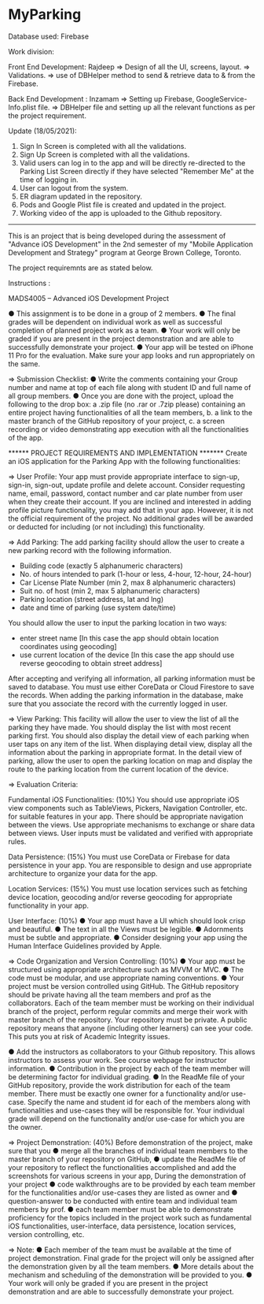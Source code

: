 # MyParking

Database used: Firebase

Work division:

Front End Development: Rajdeep
    => Design of all the UI, screens, layout.
    => Validations.
    => use of DBHelper method to send & retrieve data to & from the Firebase.
    
Back End Development : Inzamam
    => Setting up Firebase, GoogleService-Info.plist file.
    => DBHelper file and setting up all the relevant functions as per the project requirement.
    
Update (18/05/2021):

1. Sign In Screen is completed with all the validations.
2. Sign Up Screen is completed with all the validations.
3. Valid users can log in to the app and will be directly re-directed to the Parking List Screen directly if they have selected "Remember Me" at the time of logging in.
4. User can logout from the system.
7. ER diagram updated in the repository.
5. Pods and Google Plist file is created and updated in the project.
6. Working video of the app is uploaded to the Github repository.

----------------------------------------------------------------------------------------------------------------------------------------

This is an project that is being developed during the assessment of "Advance iOS Development" in the 2nd semester of my "Mobile Application Development and Strategy" program at George Brown College, Toronto. 

The project requiremnts are as stated below.

Instructions :

MADS4005 – Advanced iOS Development Project

● This assignment is to be done in a group of 2 members.
● The final grades will be dependent on individual work as well as successful completion of planned
project work as a team.
● Your work will only be graded if you are present in the project demonstration and are able to successfully demonstrate your project.
● Your app will be tested on iPhone 11 Pro for the evaluation. Make sure your app looks and run appropriately on the same.

=> Submission Checklist:
● Write the comments containing your Group number and name at top of each file along with student ID and full name of all group members.
● Once you are done with the project, upload the following to the drop box:
    a .zip file (no .rar or .7zip please) containing an entire project having functionalities of all the team members,
    b. a link to the master branch of the GitHub repository of your project,
    c. a screen recording or video demonstrating app execution with all the functionalities of
    the app.

****** PROJECT REQUIREMENTS AND IMPLEMENTATION *******
Create an iOS application for the Parking App with the following functionalities:

=> User Profile:
Your app must provide appropriate interface to sign-up, sign-in, sign-out, update profile and delete account. Consider requesting name, email, password, contact number and car plate number from user when they create their account.
If you are inclined and interested in adding profile picture functionality, you may add that in your app. However, it is not the official requirement of the project. 
No additional grades will be awarded or deducted for including (or not including) this functionality.

=> Add Parking:
The add parking facility should allow the user to create a new parking record with the following information.
- Building code (exactly 5 alphanumeric characters)
- No. of hours intended to park (1-hour or less, 4-hour, 12-hour, 24-hour)
- Car License Plate Number (min 2, max 8 alphanumeric characters)
- Suit no. of host (min 2, max 5 alphanumeric characters)
- Parking location (street address, lat and lng)
- date and time of parking (use system date/time)

You should allow the user to input the parking location in two ways:
- enter street name [In this case the app should obtain location coordinates using geocoding]
- use current location of the device [In this case the app should use reverse geocoding to obtain street address]

After accepting and verifying all information, all parking information must be saved to database. 
You must use either CoreData or Cloud Firestore to save the records. 
When adding the parking information in the database, make sure that you associate the record with the currently logged in user.

=> View Parking:
This facility will allow the user to view the list of all the parking they have made. 
You should display the list with most recent parking first. 
You should also display the detail view of each parking when user taps on any item of the list. 
When displaying detail view, display all the information about the parking in appropriate format. 
In the detail view of parking, allow the user to open the parking location on map and display the route to the parking location from the current location of the device.

=> Evaluation Criteria:

Fundamental iOS Functionalities: (10%)
You should use appropriate iOS view components such as TableViews, Pickers, Navigation Controller, etc. for suitable
features in your app. There should be appropriate navigation between the views. 
Use appropriate mechanisms to exchange or share data between views. User inputs must be validated and verified
with appropriate rules.

Data Persistence: (15%)
You must use CoreData or Firebase for data persistence in your app. 
You are responsible to design and use appropriate architecture to organize your data for the app.

Location Services: (15%)
You must use location services such as fetching device location, geocoding and/or reverse geocoding for appropriate functionality in your app.

User Interface: (10%)
● Your app must have a UI which should look crisp and beautiful.
● The text in all the Views must be legible.
● Adornments must be subtle and appropriate.
● Consider designing your app using the Human Interface Guidelines provided by Apple.

=> Code Organization and Version Controlling: (10%)
● Your app must be structured using appropriate architecture such as MVVM or MVC.
● The code must be modular, and use appropriate naming conventions.
● Your project must be version controlled using GitHub. The GitHub repository should be private having all the team members and prof as the collaborators. 
Each of the team member must be working on their individual branch of the project, perform regular commits and merge their work with master branch of the repository. 
Your repository must be private. A public repository means that anyone (including other learners) can see your code.
This puts you at risk of Academic Integrity issues.

● Add the instructors as collaborators to your Github repository. This allows instructors to assess your work. See course webpage for instructor information.
● Contribution in the project by each of the team member will be determining factor for individual grading.
● In the ReadMe file of your GitHub repository, provide the work distribution for each of the team member. There must be exactly one owner for a functionality and/or use-case. Specify the name and student id for each of the members along with functionalities and use-cases they will be responsible for. Your individual grade will depend on the functionality and/or use-case for which you are the owner.

=> Project Demonstration: (40%)
Before demonstration of the project, make sure that you
● merge all the branches of individual team members to the master branch of your repository on GitHub,
● update the ReadMe file of your repository to reflect the functionalities accomplished and add the screenshots for various screens in your app, During the demonstration of your project
● code walkthroughs are to be provided by each team member for the functionalities and/or use-cases they are listed as owner and
● question-answer to be conducted with entire team and individual team members by prof.
● each team member must be able to demonstrate proficiency for the topics included in the project work such as fundamental iOS functionalities, user-interface, data persistence, location services, version controlling, etc.

=> Note:
● Each member of the team must be available at the time of project demonstration. Final grade for the project will only be assigned after the demonstration given by all the team members.
● More details about the mechanism and scheduling of the demonstration will be provided to you.
● Your work will only be graded if you are present in the project demonstration and are able to successfully demonstrate your project.
